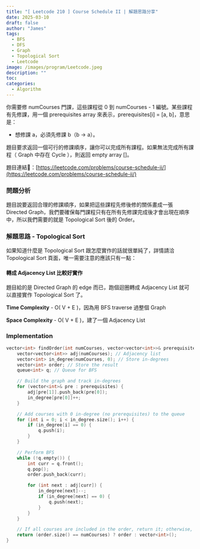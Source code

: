 ```yaml
---
title: "[ Leetcode 210 ] Course Schedule II | 解題思路分享"
date: 2025-03-10
draft: false
author: "James"
tags:
  - BFS
  - DFS
  - Graph
  - Topological Sort
  - Leetcode
image: /images/program/Leetcode.jpeg
description: ""
toc: 
categories:
  - Algorithm
---
```


你需要修 numCourses 門課，這些課程從 0 到 numCourses - 1 編號。某些課程有先修課，用一個 prerequisites array 來表示，prerequisites[i] = [a, b]，意思是：

- 想修課 a，必須先修課 b（b → a）。

題目要求返回一個可行的修課順序，讓你可以完成所有課程。如果無法完成所有課程（ Graph 中存在 Cycle ），則返回 empty array []。

題目連結🔗：[https://leetcode.com/problems/course-schedule-ii/](https://leetcode.com/problems/course-schedule-ii/)

### **問題分析**

題目說要返回合理的修課順序，如果把這些課程先修後修的關係畫成一張 Directed Graph，我們要確保每門課程只有在所有先修課完成後才會出現在順序中，所以我們需要的就是 Topological Sort 後的 Order。

### **解題思路 - Topological Sort**

如果知道什麼是 Topological Sort 跟怎麼實作的話就很單純了，詳情請洽 Topological Sort 頁面，唯一需要注意的應該只有一點：

#### **轉成 Adjacency List 比較好實作**

題目給的是 Directed Graph 的 edge 而已，跑個迴圈轉成 Adjacency List 就可以直接實作 Topological Sort 了。

**Time Complexity** - O( V + E )，因為用 BFS traverse 過整個 Graph

**Space Complexity** - O( V + E )，建了一個 Adjacency List

### **Implementation**

```cpp
vector<int> findOrder(int numCourses, vector<vector<int>>& prerequisites) {
    vector<vector<int>> adj(numCourses); // Adjacency list
    vector<int> in_degree(numCourses, 0); // Store in-degrees
    vector<int> order; // Store the result
    queue<int> q; // Queue for BFS

    // Build the graph and track in-degrees
    for (vector<int>& pre : prerequisites) {
        adj[pre[1]].push_back(pre[0]);
        in_degree[pre[0]]++;
    }

    // Add courses with 0 in-degree (no prerequisites) to the queue
    for (int i = 0; i < in_degree.size(); i++) {
        if (in_degree[i] == 0) {
            q.push(i);
        }
    }

    // Perform BFS
    while (!q.empty()) {
        int curr = q.front();
        q.pop();
        order.push_back(curr);

        for (int next : adj[curr]) {
            in_degree[next]--;
            if (in_degree[next] == 0) {
                q.push(next);
            }
        }
    }

    // If all courses are included in the order, return it; otherwise, return an empty array
    return (order.size() == numCourses) ? order : vector<int>();
}
